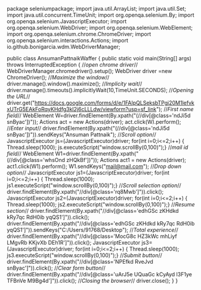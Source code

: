 package seleniumpackage;
import java.util.ArrayList;
import java.util.Set;
import java.util.concurrent.TimeUnit;
import org.openqa.selenium.By;
import org.openqa.selenium.JavascriptExecutor;
import org.openqa.selenium.WebDriver;
import org.openqa.selenium.WebElement;
import org.openqa.selenium.chrome.ChromeDriver;
import org.openqa.selenium.interactions.Actions;
import io.github.bonigarcia.wdm.WebDriverManager;

public class AnsumanPattnaikWaffer {
public static void main(String[] args) throws InterruptedException {
	//*open chrome driver*//
WebDriverManager.chromedriver().setup();
WebDriver driver =new ChromeDriver();
//*Maximize the window*//
driver.manage().window().maximize();
//*Implicity wait*//
driver.manage().timeouts().implicitlyWait(10,TimeUnit.SECONDS);
//*Opening the URL*//
driver.get("https://docs.google.com/forms/d/e/1FAIpQLSeksbTPgj20M1lefvkxUTrG5EAkFoRqyKHdfg3kI2j6cLLLdw/viewform?usp=sf_link");
//*First name field*//
WebElement W=driver.findElement(By.xpath("(//div[@class='ndJi5d snByac'])"));
Actions act = new Actions(driver);
act.click(W).perform();
//*Enter input*//
driver.findElement(By.xpath("(//div[@class='ndJi5d snByac'])")).sendKeys("Ansuman Pattnaik");
//*Scroll option*//
JavascriptExecutor js=(JavascriptExecutor)driver;
for(int i=0;i<=2;i++) {
	Thread.sleep(1000);
	js.executeScript("window.scrollBy(0,100)");}
//*mail id  field*//
WebElement W1=driver.findElement(By.xpath("(//div[@class='whsOnd zHQkBf'])"));
Actions act1 = new Actions(driver);
act1.click(W1).perform();
W1.sendKeys("mail@mail.com");
//*Drop down option*//
JavascriptExecutor js1=(JavascriptExecutor)driver;
for(int i=0;i<=2;i++) {
	Thread.sleep(1000);
	js1.executeScript("window.scrollBy(0,100)");}
//*Scroll selection option*//
driver.findElement(By.xpath("//div[@class='rq8Mwb']")).click();
JavascriptExecutor js2=(JavascriptExecutor)driver;
for(int i=0;i<=2;i++) {
	Thread.sleep(1000);
	js2.executeScript("window.scrollBy(0,100)");}
//*Resume section*//
driver.findElement(By.xpath("//div[@class='edhGSc zKHdkd kRy7qc RdH0ib yqQS1']")).click();
driver.findElement(By.xpath("//div[@class='edhGSc zKHdkd kRy7qc RdH0ib yqQS1']")).sendKeys("C:/Users/91768/Desktop");
//*Total experience*//
driver.findElement(By.xpath("//div[@class='MocG8c HZ3kWc mhLiyf LMgvRb KKjvXb DEh1R']")).click();
JavascriptExecutor js3=(JavascriptExecutor)driver;
for(int i=0;i<=2;i++) {
	Thread.sleep(1000);
	js3.executeScript("window.scrollBy(0,100)");}
 //*Submit button*//
driver.findElement(By.xpath("//div[@class='NPEfkd RveJvd snByac']")).click();
//*Clear form button*//
driver.findElement(By.xpath("//div[@class='uArJ5e UQuaGc kCyAyd l3F1ye TFBnVe M9Bg4d']")).click();
//*Closing the browser*//
driver.close();
}
}

